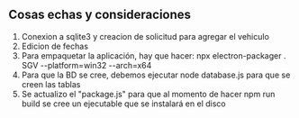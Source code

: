 
Cosas echas y consideraciones
--
1. Conexion a sqlite3 y creacion de solicitud para agregar el vehiculo
2. Edicion de fechas 
3. Para empaquetar la aplicación, hay que hacer: 
        npx electron-packager . SGV --platform=win32 --arch=x64
4. Para que la BD se cree, debemos ejecutar node database.js para que se creen las tablas
5. Se actualizo el "package.js" para que al momento de hacer npm run build se cree un ejecutable que se instalará en el disco